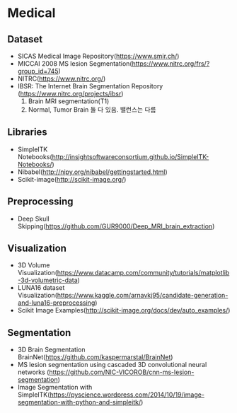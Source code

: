 # Medical

## Dataset

- SICAS Medical Image Repository(https://www.smir.ch/)
- MICCAI 2008 MS lesion Segmentation(https://www.nitrc.org/frs/?group_id=745)
- NITRC(https://www.nitrc.org/)
- IBSR: The Internet Brain Segmentation Repository (https://www.nitrc.org/projects/ibsr)
  1. Brain MRI segmentation(T1)
  2. Normal, Tumor Brain 둘 다 있음. 밸런스는 다름

## Libraries

- SimpleITK Notebooks(http://insightsoftwareconsortium.github.io/SimpleITK-Notebooks/)
- Nibabel(http://nipy.org/nibabel/gettingstarted.html)
- Scikit-image(http://scikit-image.org/)

## Preprocessing

- Deep Skull Skipping(https://github.com/GUR9000/Deep_MRI_brain_extraction)

## Visualization

- 3D Volume Visualization(https://www.datacamp.com/community/tutorials/matplotlib-3d-volumetric-data)
- LUNA16 dataset Visualization(https://www.kaggle.com/arnavkj95/candidate-generation-and-luna16-preprocessing)
- Scikit Image Examples(http://scikit-image.org/docs/dev/auto_examples/)

## Segmentation

- 3D Brain Segmentation BrainNet(https://github.com/kaspermarstal/BrainNet)
- MS lesion segmentation using cascaded 3D convolutional neural networks (https://github.com/NIC-VICOROB/cnn-ms-lesion-segmentation)
- Image Segmentation with SimpleITK(https://pyscience.wordpress.com/2014/10/19/image-segmentation-with-python-and-simpleitk/)
